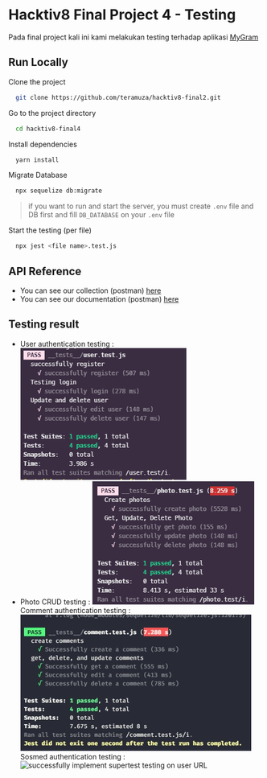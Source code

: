 # Hacktiv8 Final Project 4 - Testing

Pada final project kali ini kami melakukan testing terhadap aplikasi [MyGram](https://github.com/teramuza/hacktiv8-final2)

## Run Locally

Clone the project

```bash
  git clone https://github.com/teramuza/hacktiv8-final2.git
```

Go to the project directory

```bash
  cd hacktiv8-final4
```

Install dependencies

```bash
  yarn install
```

Migrate Database

```bash
  npx sequelize db:migrate
```

> if you want to run and start the server, you must create `.env` file and DB first and fill `DB_DATABASE` on your `.env` file

Start the testing (per file)

```bash
  npx jest <file name>.test.js
```

## API Reference

-   You can see our collection (postman) [here](https://www.getpostman.com/collections/fc0a83578f768c157d9a)
-   You can see our documentation (postman) [here](https://documenter.getpostman.com/view/14129982/UVRDEjqd)

## Testing result

-   User authentication testing : ![successfully implement supertest testing on user URL](/images/userTesting.png "MarineGEO logo")
-   Photo CRUD testing : ![successfully implement supertest testing on user URL](/images/photoTesting.png "MarineGEO logo")
Comment authentication testing : ![successfully implement supertest testing on user URL](/images/comment.jpeg "MarineGEO logo")
Sosmed authentication testing : ![successfully implement supertest testing on user URL](/images/sosmed.jpg "MarineGEO logo")
